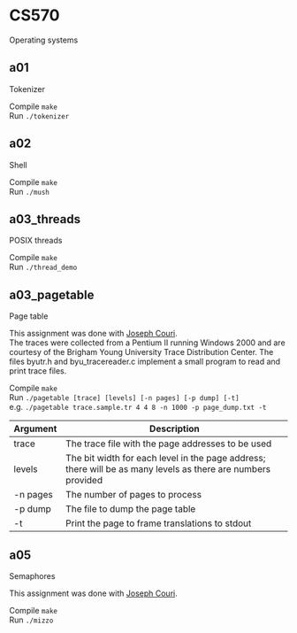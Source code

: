 # CS570
Operating systems

## a01
Tokenizer

Compile `make`  
Run `./tokenizer`

## a02
Shell

Compile `make`  
Run `./mush`

## a03_threads
POSIX threads

Compile `make`  
Run `./thread_demo`

## a03_pagetable
Page table  

This assignment was done with [Joseph Couri](https://github.com/jcouri).  
The traces were collected from a Pentium II running Windows 2000 and are courtesy of the Brigham Young University Trace Distribution Center. The files byutr.h and byu_tracereader.c implement a small program to read and print trace files.  

Compile `make`  
Run `./pagetable [trace] [levels] [-n pages] [-p dump] [-t]`  
e.g. `./pagetable trace.sample.tr 4 4 8 -n 1000 -p page_dump.txt -t`  

Argument | Description
--- | ---
trace | The trace file with the page addresses to be used
levels | The bit width for each level in the page address; there will be as many levels as there are numbers provided
-n pages | The number of pages to process
-p dump | The file to dump the page table
-t | Print the page to frame translations to stdout

## a05
Semaphores  

This assignment was done with [Joseph Couri](https://github.com/jcouri).  

Compile `make`  
Run `./mizzo`  
